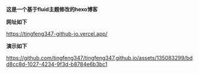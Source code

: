 **这是一个基于fluid主题修改的hexo博客**

**网址如下**

https://tingfeng347-github-io.vercel.app/

**演示如下**

https://github.com/tingfeng347/tingfeng347.github.io/assets/135083299/bdd8cc8d-1027-4234-9f3d-b8784e6b3bc1

